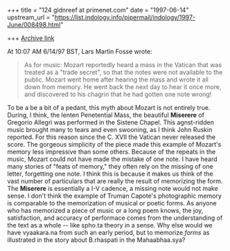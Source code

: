 +++
title = "124 gldnreef at primenet.com"
date = "1997-06-14"
upstream_url = "https://list.indology.info/pipermail/indology/1997-June/008498.html"

+++
[Archive link](https://list.indology.info/pipermail/indology/1997-June/008498.html)

At 10:07 AM 6/14/97 BST, Lars Martin Fosse wrote:

>As for music: Mozart reportedly heard a mass in the Vatican that was treated
>as a "trade secret", so that the notes were not available to the public.
>Mozart went home after hearing the mass and wrote it all down from memory.
>He went back the next day to hear it once more, and discovered to his
>chagrin that he had gotten one note wrong!
>
To be a be a bit of a pedant, this myth about Mozart is not entirely true.
During, I think, the lenten Penetential Mass, the beautiful __Miserere__ of
Gregorio Allegri was performed in the Sistene Chapel.  This agnst-ridden
music brought many to tears and even swooning, as I think John Ruskin
reported.  For this reason since the C. XVII the Vatican never released the
score. The gorgeous simplicity of the piece made this example of Mozart's
memory less impressive than some others.  Because of the repeats in the
music, Mozart could not have made the mistake of one note.  I have heard
many stories of "feats of memory," they often rely on the missing of one
letter, forgetting one note.
I think this is because it makes us think of the vast number of particulars
that are really the result of memorizing the form.  The __Miserere__ is
essentially a I-V cadence, a missing note would not make sense.  I don't
think the example of Truman Capote's photographic memory is comparable to
the memorization of musical or poetic forms.  As anyone who has memorized a
piece of music or a long poem knows, the joy, satisfaction, and accuracy of
performace comes from the understanding of the text as a whole -- like
spho.ta theory in a sense.  Why else would we have vyaakara.na from such an
early period, but to memorize _forms_ as illustrated in the story about
B.rhaspati in the Mahaabhaa.sya?





